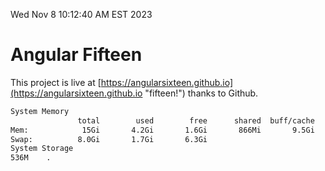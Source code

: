 Wed Nov  8 10:12:40 AM EST 2023

# Angular Fifteen


This project is live at [https://angularsixteen.github.io](https://angularsixteen.github.io "fifteen!") thanks to Github.

```bash
System Memory
               total        used        free      shared  buff/cache   available
Mem:            15Gi       4.2Gi       1.6Gi       866Mi       9.5Gi       9.9Gi
Swap:          8.0Gi       1.7Gi       6.3Gi
System Storage
536M	.
```
```bash
